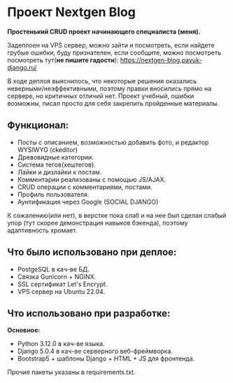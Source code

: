 # Проект Nextgen Blog
**Простенький CRUD проект начинающего специалиста (меня).**

Задеплоен на VPS сервер, можно зайти и посмотреть, если найдете грубые ошибки, буду признателен, если сообщите, можно посмотреть посмотреть тут(**не пишите гадости**):
https://nextgen-blog.pavuk-django.ru/

В ходе деплоя выяснилось, что некоторые решения оказались неверными/неэффективными, поэтому правки вносились прямо на сервере, но критичных отличий нет.
Проект учебный, ошибки возможны, писал просто для себя закрепить пройденные материалы.

## Функционал:
* Посты с описанием, возможностью добавить фото, и редактор WYSIWYG (ckeditor)
* Древовидные категории.
* Система тегов(хештегов).
* Лайки и дизлайки к постам.
* Комментарии реализованы с помощью JS/AJAX.
* CRUD операции с комментариями, постами.
* Профиль пользователя.
* Аунтификация через Google (SOCIAL DJANGO)

К сожалению(или нет), в верстке пока слаб и на нее был сделан слабый упор (тут скорее демонстрация навыков бэкенда), поэтому адаптивность хромает.

## Что было использовано при деплое:
* PostgeSQL в кач-ве  БД.
* Связка Gunicorn + NGINX.
* SSL сертификат Let's Encrypt.
* VPS сервер на Ubuntu 22.04.

## Что использовано при разработке:
**Основное:**
* Python 3.12.0 в кач-ве языка.
* Django 5.0.4 в кач-ве серверного веб-фреймворка.
* Bootstrap5 + шаблоны Django + HTML + JS для фронтенда.

Прочие пакеты указаны в requirements.txt.
